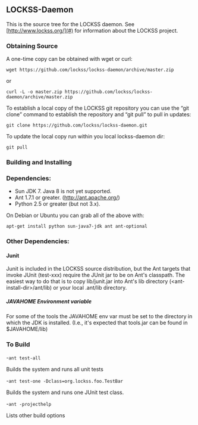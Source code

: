## LOCKSS-Daemon

This is the source tree for the LOCKSS daemon.
See [http://www.lockss.org/](#) for information about the LOCKSS project.

### Obtaining Source
A one-time copy can be obtained with wget or curl:

`wget https://github.com/lockss/lockss-daemon/archive/master.zip`

or

`curl -L -o master.zip https://github.com/lockss/lockss-daemon/archive/master.zip`

To establish a local copy of the LOCKSS git repository you can
use the “git clone” command to establish the repository and “git pull” to pull in updates:

`git clone https://github.com/lockss/lockss-daemon.git`

To update the local copy run within you local lockss-daemon dir:

`git pull`

### Building and Installing

### Dependencies:
- Sun JDK 7.  Java 8 is not yet supported.
- Ant 1.7.1 or greater.  (http://ant.apache.org/)
- Python 2.5 or greater (but not 3.x).

On Debian or Ubuntu you can grab all of the above with:

`apt-get install python sun-java7-jdk ant ant-optional`

### Other Dependencies:

#### Junit
Junit is included in the LOCKSS source distribution, but the Ant targets that invoke JUnit (test-xxx) require the JUnit jar to be on Ant's classpath.  The easiest way to do that is to copy lib/junit.jar into Ant's lib directory (\<ant-install-dir\>/ant/lib) or your local .ant/lib directory.

##### JAVAHOME Environment variable
For some of the tools the JAVAHOME env var must be set to the directory in which the JDK is installed.  (I.e., it's expected that tools.jar can be found in $JAVAHOME/lib)

### To Build
-`ant test-all`

Builds the system and runs all unit tests

-`ant test-one -Dclass=org.lockss.foo.TestBar`

Builds the system and runs one JUnit test class.

-`ant -projecthelp`

Lists other build options
